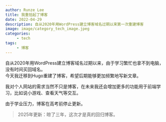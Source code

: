 ```yaml
---
author: Runze Lee
title: 我重拾起了博客
date: 2022-04-29
description: 自从2020年用WordPress建立博客域名过期以来第一次重建博客
image: image/category_tech_image.jpeg
categories: 
     - tech
tags:
     - 博客
---
```


自从2020年用WordPress建立博客域名过期以来，由于学习繁忙也拿不到电脑，没有时间买回域名。  
今天我迁移到Hugo重建了博客，希望后期能够更加频繁地写新文章。  

我对个人网站的需求当然不只是博客，在未来我还会增加更多的功能用于前端学习，比如说小游戏、查看天气等交互。  

由于学业压力，博客在高考前停止更新。

> 2025年更新：晾了三年，这次才是真的回归博客。
